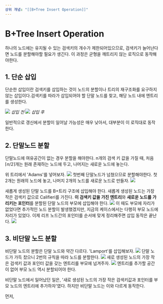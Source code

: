 ```yaml
---
상위 개념: "[[B+Tree Insert Operation]]"
---
```

# B+Tree Insert Operation
하나의 노드에는 유지될 수 있는 검색키의 개수가 제한되어있으므로, 검색키가 늘어난다면 노드를 분할해야할 필요가 생긴다. 이 과정은 균형을 깨트리지 않는 로직으로 동작해야한다.

## 1. 단순 삽입
단순한 삽입이란 검색키를 삽입하는 것이 노드의 분할이나 트리의 재구조화를 요구하지 않는 삽입이다.검색키를 따라가 삽입되어야 할 단말 노드를 찾고, 해당 노드 내에 엔트리를 생성한다.

![](https://i.imgur.com/OuEyVZR.png)
*삽입 전*
![](https://i.imgur.com/9tUtkdt.png)
*삽입 후*

일반적으로 갱신에서 분할이 일어날 가능성은 매우 낮아서, 대부분이 이 로직대로 동작한다. 

## 2. 단말노드 분할
단말노드에 여유공간이 없는 경우 분할을 해야한다. n개의 검색 키 값을 가질 때, 처음 $\lceil n/2\rceil$개는 원래 존재하는 노드에 두고, 나머지는 새로운 노드에 놓는다.

위 트리에서 'Adams'를 넣어보자.
![](https://i.imgur.com/E70WaKw.png)
첫번째 단말노드가 넘쳤으므로 분할해야한다. 첫 2개는 원래의 노드에 놓고, 나머지 2개의 노드를 새로운 노드로 만들자.
![](https://i.imgur.com/1psskH9.png)

새롭게 생성된 단말 노드를 B+트리 구조에 삽입해야 한다. 새롭게 생성된 노드는 가장 작은 검색키 값으로 Califieri를 가진다. **이 검색키 값을 가진 엔트리**와 **새로운 노드를 가리키는 포인터**를 분할된 단말 노드의 부모에 삽입해야 한다.
![](https://i.imgur.com/b4fXDgl.png)
이 때도 부모에 자리가 없었다면 추가적인 노드 분할이 발생했겠지만, 지금의 케이스에서는 다행히 부모 노드에 자리가 있었다. 이제 리프 노드간의 포인터를 순서에 맞게 정리해주면 삽입 동작은 끝난다.
![](https://i.imgur.com/kL46oET.png)
## 3. 비단말 노드 분할
비단말 노드의 분할은 단말 노드와 약간 다르다. 'Lamport'를 삽입해보자.
![](https://i.imgur.com/WtL241B.png)
단말 노드가 가득 찼으니 2번의 규칙을 따라 노드를 분할한다.
![](https://i.imgur.com/U0SEZUf.png)
새로 생성된 노드의 가장 작은 검색키 값과 포인터 값을 갖는 엔트리를 부모에 넘겨주자.
![](https://i.imgur.com/K0TalzA.png)
엔트리를 추가할 공간이 없어 부모 노드 역시 분할되어야 한다.

비단말 노드에서 일어났던 일은, '새로 생성된 노드의 가장 작은 검색키값과 포인터를 부모 노드의 엔트리에 추가하자'였다. 하지만 비단말 노드는 이와 다르게 동작한다.

먼저, 

